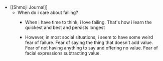   * [[Shmoji Journal]]
    * When do i care about failing?
      * When i have time to think, i love failing. That's how i learn the quickest and best and persists longest

      * However, in most social situations, i seem to have some weird fear of failure. Fear of saying the thing that doesn't add value. Fear of not having anything to say and offering no value. Fear of facial expressions subtracting value. 